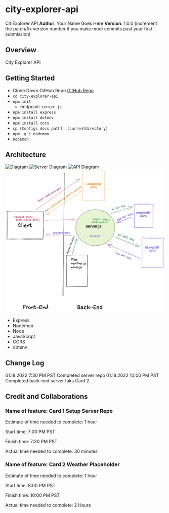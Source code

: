 # city-explorer-api

Cit Explorer API
**Author**: Your Name Goes Here
**Version**: 1.0.0 (increment the patch/fix version number if you make more commits past your first submission)

## Overview

City Explorer API

## Getting Started

- Clone Down GitHub Repo [GitHub Repo](https://github.com/joshuamccluskey/city-explorer-api)
- `cd city-explorer-api`
- `npm init`
  - endpoint: `server.js`
- `npm install express`
- `npm install dotenv`
- `npm install cors`
- `cp (Configs docs path) .(currentdirectory)`
- `npm -g i nodemon`
- `nodemon`

## Architecture
![Diagram](./public/img/Lab%2006%20Web%20Request%20Response%20Cycle%201.png)
![Server Diagram](./public/img/wwrc-lab2.png)
![API Diagram](./public/img/WRRC%20API%20Diagram%20CJ.png)
![Require Diagram](./img/WRRC%20Require.png)


- Express
- Nodemon
- Node
- JavaScript
- CORS
- dotenv

## Change Log

01.18.2022 7:30 PM PST Completed server repo
01.18.2022 10:00 PM PST Completed back-end server taks Card 2

## Credit and Collaborations

### Name of feature: Card 1 Setup Server Repo

Estimate of time needed to complete: 1 hour

Start time: 7:00 PM PST

Finish time: 7:30 PM PST

Actual time needed to complete: 30 minutes

### Name of feature: Card 2 Weather Placeholder

Estimate of time needed to complete: 1 hour

Start time: 8:00 PM PST

Finish time: 10:00 PM PST

Actual time needed to complete: 2 Hours
